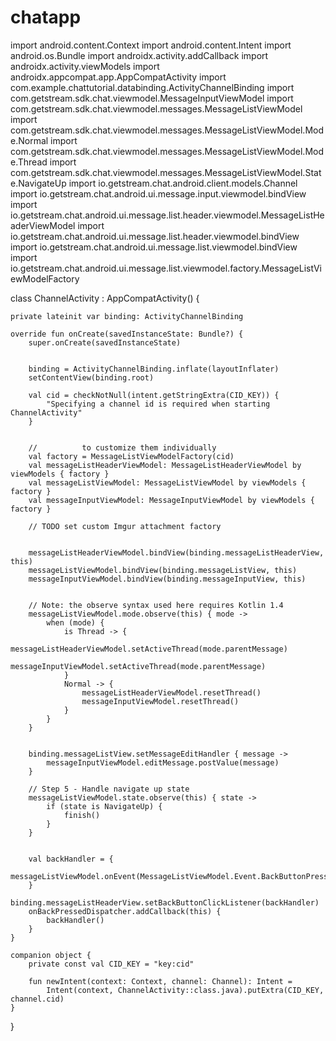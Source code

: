 # chatapp

import android.content.Context
import android.content.Intent
import android.os.Bundle
import androidx.activity.addCallback
import androidx.activity.viewModels
import androidx.appcompat.app.AppCompatActivity
import com.example.chattutorial.databinding.ActivityChannelBinding
import com.getstream.sdk.chat.viewmodel.MessageInputViewModel
import com.getstream.sdk.chat.viewmodel.messages.MessageListViewModel
import com.getstream.sdk.chat.viewmodel.messages.MessageListViewModel.Mode.Normal
import com.getstream.sdk.chat.viewmodel.messages.MessageListViewModel.Mode.Thread
import com.getstream.sdk.chat.viewmodel.messages.MessageListViewModel.State.NavigateUp
import io.getstream.chat.android.client.models.Channel
import io.getstream.chat.android.ui.message.input.viewmodel.bindView
import io.getstream.chat.android.ui.message.list.header.viewmodel.MessageListHeaderViewModel
import io.getstream.chat.android.ui.message.list.header.viewmodel.bindView
import io.getstream.chat.android.ui.message.list.viewmodel.bindView
import io.getstream.chat.android.ui.message.list.viewmodel.factory.MessageListViewModelFactory

class ChannelActivity : AppCompatActivity() {

    private lateinit var binding: ActivityChannelBinding

    override fun onCreate(savedInstanceState: Bundle?) {
        super.onCreate(savedInstanceState)

        
        binding = ActivityChannelBinding.inflate(layoutInflater)
        setContentView(binding.root)

        val cid = checkNotNull(intent.getStringExtra(CID_KEY)) {
            "Specifying a channel id is required when starting ChannelActivity"
        }

        
        //          to customize them individually
        val factory = MessageListViewModelFactory(cid)
        val messageListHeaderViewModel: MessageListHeaderViewModel by viewModels { factory }
        val messageListViewModel: MessageListViewModel by viewModels { factory }
        val messageInputViewModel: MessageInputViewModel by viewModels { factory }

        // TODO set custom Imgur attachment factory

       
        messageListHeaderViewModel.bindView(binding.messageListHeaderView, this)
        messageListViewModel.bindView(binding.messageListView, this)
        messageInputViewModel.bindView(binding.messageInputView, this)

        
        // Note: the observe syntax used here requires Kotlin 1.4
        messageListViewModel.mode.observe(this) { mode ->
            when (mode) {
                is Thread -> {
                    messageListHeaderViewModel.setActiveThread(mode.parentMessage)
                    messageInputViewModel.setActiveThread(mode.parentMessage)
                }
                Normal -> {
                    messageListHeaderViewModel.resetThread()
                    messageInputViewModel.resetThread()
                }
            }
        }

        
        binding.messageListView.setMessageEditHandler { message ->
            messageInputViewModel.editMessage.postValue(message)
        }

        // Step 5 - Handle navigate up state
        messageListViewModel.state.observe(this) { state ->
            if (state is NavigateUp) {
                finish()
            }
        }

         
        val backHandler = {
            messageListViewModel.onEvent(MessageListViewModel.Event.BackButtonPressed)
        }
        binding.messageListHeaderView.setBackButtonClickListener(backHandler)
        onBackPressedDispatcher.addCallback(this) {
            backHandler()
        }
    }

    companion object {
        private const val CID_KEY = "key:cid"

        fun newIntent(context: Context, channel: Channel): Intent =
            Intent(context, ChannelActivity::class.java).putExtra(CID_KEY, channel.cid)
    }
}
